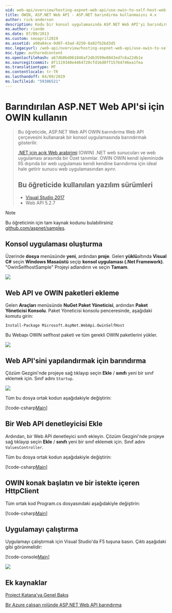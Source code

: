 ```yaml
---
uid: web-api/overview/hosting-aspnet-web-api/use-owin-to-self-host-web-api
title: OWIN, ASP.NET Web API - ASP.NET barındırma kullanmasını 4.x
author: rick-anderson
description: Kodu bir konsol uygulamasında ASP.NET Web API'yi barındırmak nasıl gösteren öğretici.
ms.author: riande
ms.date: 07/09/2013
ms.custom: seoapril2019
ms.assetid: a90a04ce-9d07-43ad-8250-8a92fb2bd3d5
msc.legacyurl: /web-api/overview/hosting-aspnet-web-api/use-owin-to-self-host-web-api
msc.type: authoredcontent
ms.openlocfilehash: a67db0bd061846af2db3599e0843ed7c6a22db1e
ms.sourcegitcommit: 0f1119340e4464720cfd16d0ff15764746ea1fea
ms.translationtype: MT
ms.contentlocale: tr-TR
ms.lasthandoff: 04/09/2019
ms.locfileid: "59386521"
---
```

# <a name="use-owin-to-self-host-aspnet-web-api"></a>Barındırılan ASP.NET Web API'si için OWIN kullanın 


> Bu öğreticide, ASP.NET Web API OWIN barındırma Web API çerçevesini kullanarak bir konsol uygulamasında barındırmak gösterilir.
>
> [.NET için açık Web arabirimi](http://owin.org) (OWIN) .NET web sunucuları ve web uygulaması arasında bir Özet tanımlar. OWIN OWIN kendi işleminizde IIS dışında bir web uygulaması kendi kendine barındırma için ideal hale getirir sunucu web uygulamasından ayırır.
>
> ## <a name="software-versions-used-in-the-tutorial"></a>Bu öğreticide kullanılan yazılım sürümleri
>
>
> - [Visual Studio 2017](https://visualstudio.microsoft.com/downloads/) 
> - Web API 5.2.7


> [!NOTE]
> Bu öğreticinin için tam kaynak kodunu bulabilirsiniz [github.com/aspnet/samples](https://github.com/aspnet/samples/tree/master/samples/aspnet/WebApi/OwinSelfhostSample).


## <a name="create-a-console-application"></a>Konsol uygulaması oluşturma

Üzerinde **dosya** menüsünde **yeni**, ardından **proje**. Gelen **yüklü**altında **Visual C#** seçin **Windows Masaüstü** seçip **konsol uygulaması (.Net Framework)**. "OwinSelfhostSample" Projeyi adlandırın ve seçin **Tamam**.

[![](use-owin-to-self-host-web-api/_static/image7.png)](use-owin-to-self-host-web-api/_static/image7.png)

## <a name="add-the-web-api-and-owin-packages"></a>Web API ve OWIN paketleri ekleme

Gelen **Araçları** menüsünde **NuGet Paket Yöneticisi**, ardından **Paket Yöneticisi Konsolu**. Paket Yöneticisi konsolu penceresinde, aşağıdaki komutu girin:

`Install-Package Microsoft.AspNet.WebApi.OwinSelfHost`

Bu Webapı OWIN selfhost paketi ve tüm gerekli OWIN paketlerini yükler.

[![](use-owin-to-self-host-web-api/_static/image4.png)](use-owin-to-self-host-web-api/_static/image3.png)

## <a name="configure-web-api-for-self-host"></a>Web API'sini yapılandırmak için barındırma

Çözüm Gezgini'nde projeye sağ tıklayıp seçin **Ekle** / **sınıfı** yeni bir sınıf eklemek için. Sınıf adını `Startup`.

![](use-owin-to-self-host-web-api/_static/image5.png)

Tüm bu dosya ortak kodun aşağıdakiyle değiştirin:

[!code-csharp[Main](use-owin-to-self-host-web-api/samples/sample1.cs)]

## <a name="add-a-web-api-controller"></a>Bir Web API denetleyicisi Ekle

Ardından, bir Web API denetleyici sınıfı ekleyin. Çözüm Gezgini'nde projeye sağ tıklayıp seçin **Ekle** / **sınıfı** yeni bir sınıf eklemek için. Sınıf adını `ValuesController`.

Tüm bu dosya ortak kodun aşağıdakiyle değiştirin:

[!code-csharp[Main](use-owin-to-self-host-web-api/samples/sample2.cs)]

## <a name="start-the-owin-host-and-make-a-request-with-httpclient"></a>OWIN konak başlatın ve bir istekte içeren HttpClient

Tüm ortak kod Program.cs dosyasındaki aşağıdakiyle değiştirin:

[!code-csharp[Main](use-owin-to-self-host-web-api/samples/sample3.cs)]

## <a name="run-the-application"></a>Uygulamayı çalıştırma

Uygulamayı çalıştırmak için Visual Studio'da F5 tuşuna basın. Çıktı aşağıdaki gibi görünmelidir:

[!code-console[Main](use-owin-to-self-host-web-api/samples/sample4.cmd)]

![](use-owin-to-self-host-web-api/_static/image6.png)

## <a name="additional-resources"></a>Ek kaynaklar

[Project Katana’ya Genel Bakış](../../../aspnet/overview/owin-and-katana/an-overview-of-project-katana.md)

[Bir Azure çalışan rolünde ASP.NET Web API barındırma](host-aspnet-web-api-in-an-azure-worker-role.md)
